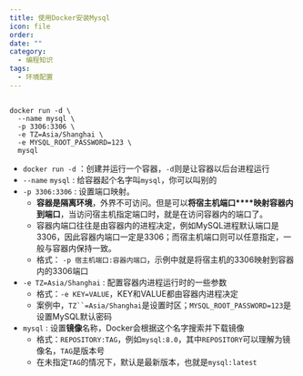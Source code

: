 ```yaml
---
title: 使用Docker安装Mysql
icon: file
order: 
date: ""
category:
  - 编程知识
tags:
  - 环境配置
---
```

## 

```shell
docker run -d \
  --name mysql \
  -p 3306:3306 \
  -e TZ=Asia/Shanghai \
  -e MYSQL_ROOT_PASSWORD=123 \
  mysql
```


- `docker run -d` ：创建并运行一个容器，`-d`则是让容器以后台进程运行
- `--name` `mysql` : 给容器起个名字叫`mysql`，你可以叫别的
- `-p 3306:3306` : 设置端口映射。
    - **容器是隔离环境**，外界不可访问。但是可以**将****宿主机****端口****映射容器内到端口**，当访问宿主机指定端口时，就是在访问容器内的端口了。  
    - 容器内端口往往是由容器内的进程决定，例如MySQL进程默认端口是3306，因此容器内端口一定是3306；而宿主机端口则可以任意指定，一般与容器内保持一致。
    - 格式： `-p 宿主机端口:容器内端口`，示例中就是将宿主机的3306映射到容器内的3306端口
- `-e TZ=Asia/Shanghai` : 配置容器内进程运行时的一些参数
    - 格式：`-e KEY=VALUE`，KEY和VALUE都由容器内进程决定
    - 案例中，`TZ``=Asia/Shanghai`是设置时区；`MYSQL_ROOT_PASSWORD=123`是设置MySQL默认密码
- `mysql` : 设置**镜像**名称，Docker会根据这个名字搜索并下载镜像
    - 格式：`REPOSITORY:TAG`，例如`mysql:8.0`，其中`REPOSITORY`可以理解为镜像名，`TAG`是版本号
    - 在未指定`TAG`的情况下，默认是最新版本，也就是`mysql:latest`